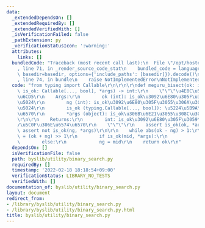 ```yaml
---
data:
  _extendedDependsOn: []
  _extendedRequiredBy: []
  _extendedVerifiedWith: []
  _isVerificationFailed: false
  _pathExtension: py
  _verificationStatusIcon: ':warning:'
  attributes:
    links: []
  bundledCode: "Traceback (most recent call last):\n  File \"/opt/hostedtoolcache/Python/3.10.2/x64/lib/python3.10/site-packages/onlinejudge_verify/documentation/build.py\"\
    , line 71, in _render_source_code_stat\n    bundled_code = language.bundle(stat.path,\
    \ basedir=basedir, options={'include_paths': [basedir]}).decode()\n  File \"/opt/hostedtoolcache/Python/3.10.2/x64/lib/python3.10/site-packages/onlinejudge_verify/languages/python.py\"\
    , line 74, in bundle\n    raise NotImplementedError\nNotImplementedError\n"
  code: "from typing import Callable\r\n\r\n\r\ndef meguru_bisect(ok: int, ng: int,\
    \ is_ok: Callable[..., bool], *args) -> int:\r\n    \"\"\"\u4E8C\u5206\u63A2\u7D22\
    \u6CD5\r\n    Args:\r\n        ok (int): is_ok\u3092\u6E80\u305F\u3059\u521D\u671F\
    \u5024\r\n        ng (int): is_ok\u3092\u6E80\u305F\u3055\u306A\u3044\u521D\u671F\
    \u5024\r\n        is_ok (typing.Callable[..., bool]): \u5224\u5B9A\u7528\u95A2\
    \u6570\r\n        *args (object): is_ok\u306B\u6E21\u3055\u308C\u308B\u5F15\u6570\
    \r\n\r\n    Returns:\r\n        int: is_ok\u3092\u6E80\u305F\u3059\u6700\u5927\
    /\u5C0F\u306E\u6574\u6570\r\n    \"\"\"\r\n    assert is_ok(ok, *args)\r\n   \
    \ assert not is_ok(ng, *args)\r\n\r\n    while abs(ok - ng) > 1:\r\n        mid\
    \ = (ok + ng) >> 1\r\n        if is_ok(mid, *args):\r\n            ok = mid\r\n\
    \        else:\r\n            ng = mid\r\n    return ok\r\n"
  dependsOn: []
  isVerificationFile: false
  path: byslib/utility/binary_search.py
  requiredBy: []
  timestamp: '2022-02-18 18:18:54+09:00'
  verificationStatus: LIBRARY_NO_TESTS
  verifiedWith: []
documentation_of: byslib/utility/binary_search.py
layout: document
redirect_from:
- /library/byslib/utility/binary_search.py
- /library/byslib/utility/binary_search.py.html
title: byslib/utility/binary_search.py
---
```

